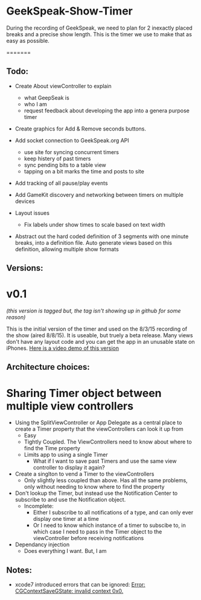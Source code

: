 # GeekSpeak-Show-Timer

During the recording of GeekSpeak, we need to plan for 2 inexactly placed breaks and a precise show length.  This is the timer we use to make that as easy as possible.



=======


## Todo:

- Create About viewController to explain
	- what GeepSeak is
	- who I am
	- request feedback about developing the app into a genera purpose timer
- Create graphics for Add & Remove seconds buttons.
- Add socket connection to GeekSpeak.org API
	- use site for syncing concurrent timers
	- keep histery of past timers
	- sync pending bits to a table view
	- tapping on a bit marks the time and posts to site
- Add tracking of all pause/play events
	
- Add GameKit discovery and networking between timers on multiple devices
- Layout issues
	- Fix labels under show times to scale based on text width
- Abstract out the hard coded definition of 3 segments with one minute breaks, into a definition file. Auto generate views based on this definition, allowing multiple show formats

## Versions:
# v0.1
_(this version is tagged but, the tag isn't showing up in github for some reason)_

This is the initial version of the timer and used on the 8/3/15 recording of the show (aired 8/8/15).  It is useable, but truely a beta release.  Many views don't have any layout code and you can get the app in an unusable state on iPhones. [Here is a video demo of this version](https://www.youtube.com/watch?v=kwDyj1H7LJw)


## Architecture choices:
# Sharing Timer object between multiple view controllers
- Using the SplitViewController or App Delegate as a central place to create a Timer property that the viewControllers can look it up from
	- Easy
	- Tightly Coupled.  The ViewControllers need to know about where to find the Time property
	- Limits app to using a single Timer
		- What if I want to save past Timers and use the same view controller to display it again?
- Create a singlton to vend a Timer to the viewControllers
	- Only slightly less coupled than above.  Has all the same problems, only without needing to know where to find the property
- Don't lookup the Timer, but instead use the Notification Center to subscribe to and use the Notification object.
	- Incomplete:
		- Either I subscribe to all notifications of a type, and can only ever display one timer at a time
		- Or I need to know which instance of a timer to subscibe to, in which case I need to pass in the Timer object to the viewController before receiving notifications
- Dependancy injection
	- Does everything I want.  But, I am 

## Notes:
- xcode7 introduced errors that can be ignored:  [ Error: CGContextSaveGState: invalid context 0x0.](https://forums.developer.apple.com/thread/13683#50137)